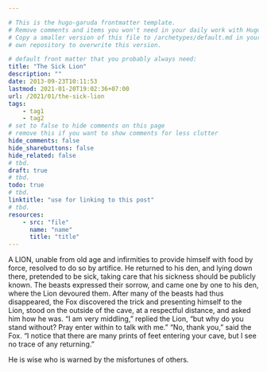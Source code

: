 ```yaml
---

# This is the hugo-garuda frontmatter template.
# Remove comments and items you won't need in your daily work with Hugo.
# Copy a smaller version of this file to /archetypes/default.md in your
# own repository to overwrite this version.

# default front matter that you probably always need:
title: "The Sick Lion"
description: ""
date: 2013-09-23T10:11:53
lastmod: 2021-01-20T19:02:36+07:00
url: /2021/01/the-sick-lion
tags:
    - tag1
    - tag2
# set to false to hide comments on this page
# remove this if you want to show comments for less clutter
hide_comments: false
hide_sharebuttons: false
hide_related: false
# tbd.
draft: true
# tbd.
todo: true
# tbd.
linktitle: "use for linking to this post"
# tbd.
resources:
    - src: "file"
      name: "name"
      title: "title"
---
```

A LION, unable from old age and infirmities to provide himself with food by force, resolved to do so by artifice. He returned to his den, and lying down there, pretended to be sick, taking care that his sickness should be publicly known. The beasts expressed their sorrow, and came one by one to his den, where the Lion devoured them. After many of the beasts had thus disappeared, the Fox discovered the trick and presenting himself to the Lion, stood on the outside of the cave, at a respectful distance, and asked him how he was. “I am very middling,” replied the Lion, “but why do you stand without? Pray enter within to talk with me.” “No, thank you,” said the Fox. “I notice that there are many prints of feet entering your cave, but I see no trace of any returning.”

He is wise who is warned by the misfortunes of others.
